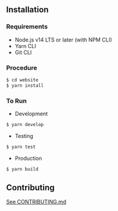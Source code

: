 

## Installation

### Requirements

- Node.js v14 LTS or later (with NPM CLI)
- Yarn CLI
- Git CLI

### Procedure

```bash
$ cd website
$ yarn install
```

### To Run

- Development

```bash
$ yarn develop
```

- Testing

```bash
$ yarn test
```

- Production

```bash
$ yarn build
```

## Contributing

[See CONTRIBUTING.md](CONTRIBUTING.md)
